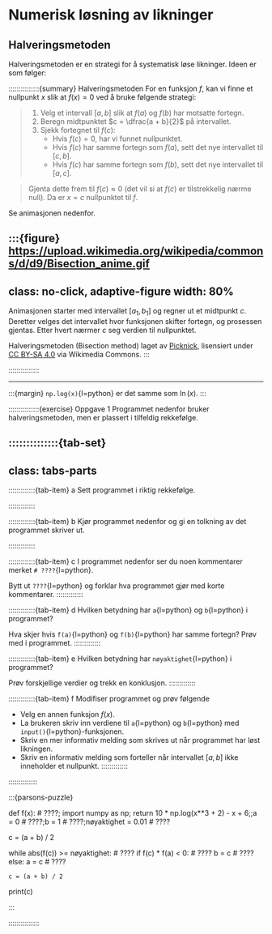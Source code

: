 # Numerisk løsning av likninger

## Halveringsmetoden

Halveringsmetoden er en strategi for å systematisk løse likninger. Ideen er som følger:


:::::::::::::::{summary} Halveringsmetoden
For en funksjon $f$, kan vi finne et nullpunkt $x$ slik at $f(x) = 0$ ved å bruke følgende strategi:

> 1. Velg et intervall $[a, b]$ slik at $f(a)$ og $f(b)$ har motsatte fortegn.
> 2. Beregn midtpunktet $c = \dfrac{a + b}{2}$ på intervallet.
> 3. Sjekk fortegnet til $f(c)$:
>    - Hvis $f(c) = 0$, har vi funnet nullpunktet.
>    - Hvis $f(c)$ har samme fortegn som $f(a)$, sett det nye intervallet til $[c, b]$.
>    - Hvis $f(c)$ har samme fortegn som $f(b)$, sett det nye intervallet til $[a, c]$.

> Gjenta dette frem til $f(c) \approx 0$ (det vil si at $f(c)$ er tilstrekkelig nærme null). Da er $x = c$ nullpunktet til $f$. 

Se animasjonen nedenfor.


:::{figure} https://upload.wikimedia.org/wikipedia/commons/d/d9/Bisection_anime.gif
---
class: no-click, adaptive-figure
width: 80%
---
Animasjonen starter med intervallet $[a_1, b_1]$ og regner ut et midtpunkt $c$. Deretter velges det intervallet hvor funksjonen skifter fortegn, og prosessen gjentas. Etter hvert nærmer $c$ seg verdien til nullpunktet.

Halveringsmetoden (Bisection method) laget av [Picknick](https://commons.wikimedia.org/wiki/User:Picknick), 
lisensiert under [CC BY-SA 4.0](https://creativecommons.org/licenses/by-sa/4.0/) via Wikimedia Commons.
:::



:::::::::::::::


---



:::{margin}
`np.log(x)`{l=python} er det samme som $\ln(x)$.
:::

:::::::::::::::{exercise} Oppgave 1 
Programmet nedenfor bruker halveringsmetoden, men er plassert i tilfeldig rekkefølge.


::::::::::::::{tab-set}
---
class: tabs-parts
---
:::::::::::::{tab-item} a
Sett programmet i riktig rekkefølge.


:::::::::::::


:::::::::::::{tab-item} b
Kjør programmet nedenfor og gi en tolkning av det programmet skriver ut.


:::::::::::::


:::::::::::::{tab-item} c
I programmet nedenfor ser du noen kommentarer merket `# ????`{l=python}. 

Bytt ut `????`{l=python} og forklar hva programmet gjør med korte kommentarer.
:::::::::::::


:::::::::::::{tab-item} d
Hvilken betydning har `a`{l=python} og `b`{l=python} i programmet?

Hva skjer hvis `f(a)`{l=python} og `f(b)`{l=python} har samme fortegn? Prøv med i programmet.
:::::::::::::



:::::::::::::{tab-item} e
Hvilken betydning har `nøyaktighet`{l=python} i programmet? 

Prøv forskjellige verdier og trekk en konklusjon.
:::::::::::::


:::::::::::::{tab-item} f
Modifiser programmet og prøv følgende
* Velg en annen funksjon $f(x)$.
* La brukeren skriv inn verdiene til `a`{l=python} og `b`{l=python} med `input()`{l=python}-funksjonen. 
* Skriv en mer informativ melding som skrives ut når programmet har løst likningen.
* Skriv en informativ melding som forteller når intervallet $[a, b]$ ikke inneholder et nullpunkt.
:::::::::::::


::::::::::::::

:::{parsons-puzzle}

def f(x): # ????;    import numpy as np;    return 10 * np.log(x**3 + 2) - x + 6;;a = 0 # ????;b = 1 # ????;nøyaktighet = 0.01 # ????


c = (a + b) / 2


while abs(f(c)) >= nøyaktighet: # ????
    if f(c) * f(a) < 0: # ????
        b = c # ????
    else:
        a = c # ????

    c = (a + b) / 2


print(c)


:::

:::::::::::::::

